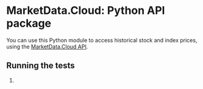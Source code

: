 # MarketData.Cloud: Python API package

You can use this Python module to access historical stock and index prices,
using the [MarketData.Cloud API](https://marketdata.cloud/).

## Running the tests

1.


